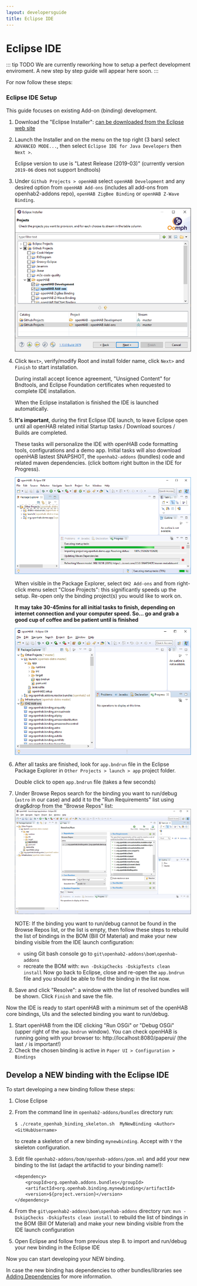 ```yaml
---
layout: developersguide
title: Eclipse IDE
---
```


# Eclipse IDE

::: tip TODO
We are currently reworking how to setup a perfect development enviroment.
A new step by step guide will appear here soon.
:::

For now follow these steps:

### Eclipse IDE Setup

This guide focuses on existing Add-on (binding) development.

1. Download the "Eclipse Installer": [can be downloaded from the Eclipse web site](https://wiki.eclipse.org/Eclipse_Installer)
1. Launch the Installer and on the menu on the top right (3 bars) select `ADVANCED MODE...`, then select `Eclipse IDE for Java Developers` then `Next >`.

    Eclipse version to use is "Latest Release (2019-03)" (currently version `2019-06` does not support bndtools)

1. Under `Github Projects > openHAB` select `openHAB Development` and any desired option from `openHAB Add-ons` (includes all add-ons from openhab2-addons repo), `openHAB ZigBee Binding` or `openHAB Z-Wave Binding`.
    
   ![select projects](./images/ide_setup_eclipse_projects.png)

1. Click `Next>`, verify/modify Root and install folder name, click `Next>` and `Finish` to start installation. 

    During install accept licence agreement, "Unsigned Content" for Bndtools, and Eclipse Foundation certificates when requested to complete IDE installation. 

    When the Eclipse installation is finished the IDE is launched automatically.

1. **It's important**, during the first Eclipse IDE launch, to leave Eclipse open until all openHAB related initial Startup tasks / Download sources / Builds are completed. 

    These tasks will personalize the IDE with openHAB code formatting tools, configurations and a demo app. Initial tasks will also download openHAB lastest SNAPSHOT, the  `openhab2-addons` (bundles) code and related maven dependencies.
(click bottom right button in the IDE for Progress).

    ![startup tasks progress](./images/ide_setup_eclipse_startup_tasks.png)

    When visible in the Package Explorer, select `OH2 Add-ons` and from right-click menu select "Close Projects": this significantly speeds up the setup.
    Re-open only the binding project(s) you would like to work on.

    **It may take 30-45mins for all initial tasks to finish, depending on internet connection and your computer speed.
    So... go and grab a good cup of coffee and be patient until is finished**

   ![startup tasks finished](./images/ide_setup_eclipse_tasks_finished.png)

1. After all tasks are finished, look for `app.bndrun` file in the Eclipse Package Explorer in `Other Projects > launch > app` project folder.

   Double click to open `app.bndrun` file (takes a few seconds)

1. Under Browse Repos search for the binding you want to run/debug (`astro` in our case) and add it to the "Run Requirements" list using drag&drop from the "Browse Repos" list:
    ![Bndtools](images/ide_setup_eclipse_bndtools.png)   

    NOTE: If the binding you want to run/debug cannot be found in the Browse Repos list, or the list is empty, then follow these steps to rebuild the list of bindings in the BOM (Bill Of Material) and make your new binding visible from the IDE launch configuration:

    - using Git bash console go to `git\openhab2-addons\bom\openhab-addons`
    - recreate the BOM with: `mvn -DskipChecks -DskipTests clean install`
    Now go back to Eclipse, close and re-open the `app.bndrun` file and you should be able to find the binding in the list now.

1. Save and click "Resolve": a window with the list of resolved bundles will be shown.
    Click `Finish` and save the file.

Now the IDE is ready to start openHAB with a minimum set of the openHAB core bindings, UIs and the selected binding you want to run/debug.

1. Start openHAB from the IDE clicking "Run OSGi" or "Debug OSGi" (upper right of the `app.bndrun` window).
   You can check openHAB is running going with your browser to: http://localhost:8080/paperui/ (the last `/` is important!)
1. Check the chosen binding is active in `Paper UI > Configuration > Bindings`

## Develop a NEW binding with the Eclipse IDE

To start developing a new binding follow these steps:

1. Close Eclipse
1. From the command line in `openhab2-addons/bundles` directory run:

    `$ ./create_openhab_binding_skeleton.sh  MyNewBinding <Author> <GitHubUsername>`

    to create a skeleton of a new binding `mynewbinding`.
    Accept with `Y` the skeleton configuration.
1. Edit file `openhab2-addons/bom/openhab-addons/pom.xml`
and add your new binding to the list (adapt the artifactid to your binding name!):
    ```
    <dependency>
        <groupId>org.openhab.addons.bundles</groupId>
        <artifactId>org.openhab.binding.mynewbinding</artifactId>
        <version>${project.version}</version>
    </dependency>
    ```
1. From the `git\openhab2-addons\bom\openhab-addons` directory run: `mvn -DskipChecks -DskipTests clean install` to rebuild the list of bindings in the BOM (Bill Of Material) and make your new binding visible from the IDE launch configuration
1. Open Eclipse and follow from previous step 8. to import and run/debug your new binding in the Eclipse IDE

Now you can start developing your NEW binding.

In case the new binding has dependencies to other bundles/libraries see [Adding Dependencies](../buildsystem.html#adding-dependencies) for more information.

